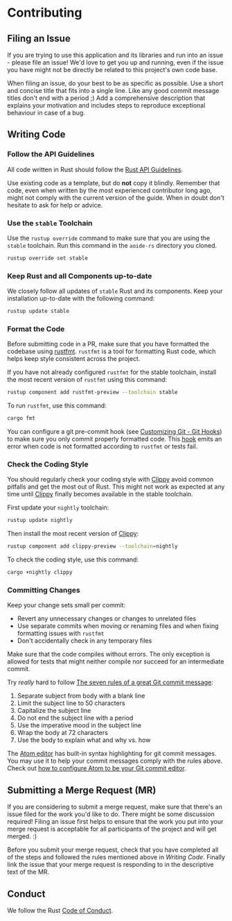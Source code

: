 <!-- SPDX-FileCopyrightText: Copyright (C) 2018-2024 Uwe Klotz <uwedotklotzatgmaildotcom> et al. -->
<!-- SPDX-License-Identifier: AGPL-3.0-or-later -->

# Contributing

## Filing an Issue

If you are trying to use this application and its libraries and run into an issue - please file an
issue! We'd love to get you up and running, even if the issue you have might not be directly be
related to this project's own code base.

When filing an issue, do your best to be as specific as possible. Use a short and concise title that
fits into a single line. Like any good commit message titles don't end with a period ;) Add a
comprehensive description that explains your motivation and includes steps to reproduce exceptional
behaviour in case of a bug.

## Writing Code

### Follow the API Guidelines

All code written in Rust should follow the [Rust API Guidelines].

Use existing code as a template, but do **not** copy it blindly. Remember that code, even when
written by the most experienced contributor long ago, might not comply with the current version of
the guide. When in doubt don't hesitate to ask for help or advice.

[rust api guidelines]: https://rust-lang-nursery.github.io/api-guidelines/

### Use the `stable` Toolchain

Use the `rustup override` command to make sure that you are using the `stable` toolchain. Run this
command in the `aoide-rs` directory you cloned.

```sh
rustup override set stable
```

### Keep Rust and all Components up-to-date

We closely follow all updates of `stable` Rust and its components. Keep your installation up-to-date
with the following command:

```sh
rustup update stable
```

### Format the Code

Before submitting code in a PR, make sure that you have formatted the codebase using
[rustfmt][rustfmt]. `rustfmt` is a tool for formatting Rust code, which helps keep style consistent
across the project.

If you have not already configured `rustfmt` for the stable toolchain, install the most recent
version of `rustfmt` using this command:

```sh
rustup component add rustfmt-preview --toolchain stable
```

To run `rustfmt`, use this command:

```sh
cargo fmt
```

You can configure a git pre-commit hook (see [Customizing Git - Git Hooks][githooks]) to make sure
you only commit properly formatted code. This [hook][hook] emits an error when code is not formatted
according to `rustfmt` or tests fail.

[rustfmt]: https://github.com/rust-lang-nursery/rustfmt/
[githooks]: https://git-scm.com/book/en/v2/Customizing-Git-Git-Hooks
[hook]: https://gist.github.com/zofrex/4a5084c49e4aadd0a3fa0edda14b1fa8

### Check the Coding Style

You should regularly check your coding style with [Clippy] avoid common pitfalls and get the most
out of Rust. This might not work as expected at any time until [Clippy] finally becomes available in
the stable toolchain.

First update your `nightly` toolchain:

```sh
rustup update nightly
```

Then install the most recent version of [Clippy]:

```sh
rustup component add clippy-preview --toolchain=nightly
```

To check the coding style, use this command:

```sh
cargo +nightly clippy
```

[clippy]: https://github.com/rust-lang-nursery/rust-clippy/

### Committing Changes

Keep your change sets small per commit:

- Revert any unnecessary changes or changes to unrelated files
- Use separate commits when moving or renaming files and when fixing formatting issues with
  `rustfmt`
- Don't accidentally check in any temporary files

Make sure that the code compiles without errors. The only exception is allowed for tests that might
neither compile nor succeed for an intermediate commit.

Try _really_ hard to follow [The seven rules of a great Git commit message]:

1. Separate subject from body with a blank line
2. Limit the subject line to 50 characters
3. Capitalize the subject line
4. Do not end the subject line with a period
5. Use the imperative mood in the subject line
6. Wrap the body at 72 characters
7. Use the body to explain what and why vs. how

The [Atom editor] has built-in syntax highlighting for git commit messages. You may use it to help
your commit messages comply with the rules above. Check out [how to configure Atom to be your Git
commit editor].

[the seven rules of a great git commit message]: https://chris.beams.io/posts/git-commit/
[atom editor]: https://www.atom.io
[how to configure atom to be your git commit editor]:
  http://blog.atom.io/2014/03/13/git-integration.html#commit-editor

## Submitting a Merge Request (MR)

If you are considering to submit a merge request, make sure that there's an issue filed for the work
you'd like to do. There might be some discussion required! Filing an issue first helps to ensure
that the work you put into your merge request is acceptable for all participants of the project and
will get merged. :)

Before you submit your merge request, check that you have completed all of the steps and followed
the rules mentioned above in _Writing Code_. Finally link the issue that your merge request is
responding to in the descriptive text of the MR.

## Conduct

We follow the Rust [Code of Conduct].

[code of conduct]: https://www.rust-lang.org/conduct.html
